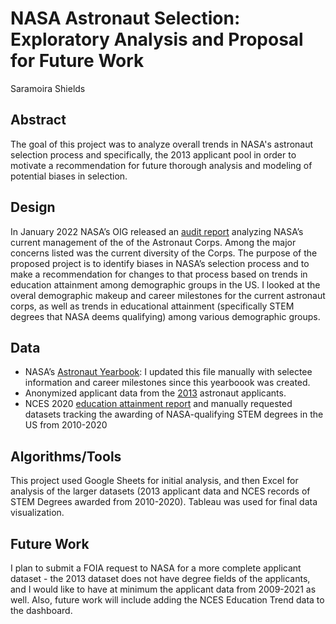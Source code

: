 # NASA Astronaut Selection: Exploratory Analysis and Proposal for Future Work
Saramoira Shields

## Abstract
The goal of this project was to analyze overall trends in NASA's astronaut selection process and specifically, the 2013 applicant pool in order to motivate a recommendation for future thorough analysis and modeling of potential biases in selection. 

## Design 
In January 2022 NASA’s OIG released an [audit report](https://oig.nasa.gov/docs/IG-22-007.pdf) analyzing NASA’s current management of the of the Astronaut Corps. Among the major concerns listed was the current diversity of the Corps. The purpose of the proposed project is to identify biases in NASA’s selection process and to make a recommendation for changes to that process based on trends in education attainment among demographic groups in the US. I looked at the overal demographic makeup and career milestones for the current astronaut corps, as well as trends in educational attainment (specifically STEM degrees that NASA deems qualifying) among various demographic groups.  

## Data
* NASA’s [Astronaut Yearbook](https://www.kaggle.com/nasa/astronaut-yearbook): I updated this file manually with selectee information and career milestones since this yearboook was created. 
* Anonymized applicant data from the [2013](https://plos.figshare.com/articles/dataset/Analysis_of_age_as_a_factor_in_NASA_astronaut_selection_and_career_landmarks/5252974?file=8981851) astronaut applicants.   
* NCES 2020 [education attainment report](https://nces.ed.gov/programs/digest/2020menu_tables.asp) and manually requested datasets tracking the awarding of NASA-qualifying STEM degrees in the US from 2010-2020 

## Algorithms/Tools
This project used Google Sheets for initial analysis, and then Excel for analysis of the larger datasets (2013 applicant data and NCES records of STEM Degrees awarded from 2010-2020). Tableau was used for final data visualization. 

## Future Work
I plan to submit a FOIA request to NASA for a more complete applicant dataset  - the 2013 dataset does not have degree fields of the applicants, and I would like to have at minimum the applicant data from 2009-2021 as well. Also, future work will include adding the NCES Education Trend data to the dashboard. 

